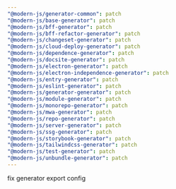 ```yaml
---
"@modern-js/generator-common": patch
"@modern-js/base-generator": patch
"@modern-js/bff-generator": patch
"@modern-js/bff-refactor-generator": patch
"@modern-js/changeset-generator": patch
"@modern-js/cloud-deploy-generator": patch
"@modern-js/dependence-generator": patch
"@modern-js/docsite-generator": patch
"@modern-js/electron-generator": patch
"@modern-js/electron-independence-generator": patch
"@modern-js/entry-generator": patch
"@modern-js/eslint-generator": patch
"@modern-js/generator-generator": patch
"@modern-js/module-generator": patch
"@modern-js/monorepo-generator": patch
"@modern-js/mwa-generator": patch
"@modern-js/repo-generator": patch
"@modern-js/server-generator": patch
"@modern-js/ssg-generator": patch
"@modern-js/storybook-generator": patch
"@modern-js/tailwindcss-generator": patch
"@modern-js/test-generator": patch
"@modern-js/unbundle-generator": patch
---
```


fix generator export config
